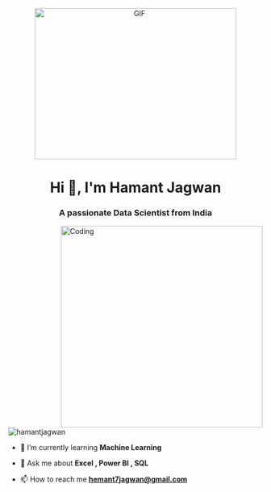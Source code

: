 <p align="center"><img src="https://capturly.com/blog/wp-content/uploads/2018/02/Data-Website-Analytics.gif" width="400" height="300" alt="GIF">


<h1 align="center">Hi 👋, I'm Hamant Jagwan</h1>
<h3 align="center">A passionate Data Scientist from India</h3>
<img align="right" alt="Coding" width="400" src="https://cdn.dribbble.com/users/1162077/screenshots/3848914/programmer.gif">

<p align="left"> <img src="https://komarev.com/ghpvc/?username=hamantjagwan&label=Profile%20views&color=0e75b6&style=flat" alt="hamantjagwan" /> </p>

- 🌱 I’m currently learning **Machine Learning**

- 💬 Ask me about **Excel , Power BI , SQL**

- 📫 How to reach me **hemant7jagwan@gmail.com**



